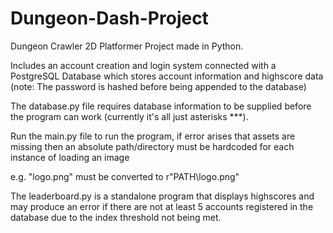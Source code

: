 # Dungeon-Dash-Project
Dungeon Crawler 2D Platformer Project made in Python.

Includes an account creation and login system connected with a PostgreSQL Database which stores account information and highscore data (note: The password is hashed before being appended to the database) 

The database.py file requires database information to be supplied before the program can work (currently it's all just asterisks ***). 

Run the main.py file to run the program, if error arises that assets are missing then an absolute path/directory must be hardcoded for each instance of loading an image 

e.g. 
"logo.png" must be converted to r"PATH\logo.png"

The leaderboard.py is a standalone program that displays highscores and may produce an error if there are not at least 5 accounts registered in the database due to the index threshold not being met.

